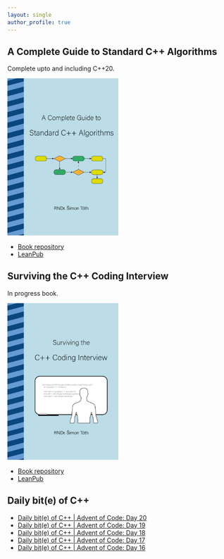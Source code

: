 ```yaml
---
layout: single
author_profile: true
---
```


## A Complete Guide to Standard C++ Algorithms

Complete upto and including C++20.

[<img src="assets/images/book_algorithms_cover.png" width="50%">](https://leanpub.com/cpp-algorithms-guide)

- [Book repository](https://github.com/HappyCerberus/book-cpp-algorithms)
- [LeanPub](https://leanpub.com/cpp-algorithms-guide)

## Surviving the C++ Coding Interview

In progress book.

[<img src="assets/images/book_coding_interview_cover.png" width="50%">](https://leanpub.com/cpp-coding-interview)

- [Book repository](https://leanpub.com/cpp-coding-interview)
- [LeanPub](https://leanpub.com/cpp-coding-interview)

## Daily bit(e) of C++

<ul>
<!-- SUBSTACK:START --><li><a href="https://simontoth.substack.com/p/daily-bite-of-c-advent-of-code-day-290">Daily bit&lpar;e&rpar; of C++ | Advent of Code: Day 20</a></li><li><a href="https://simontoth.substack.com/p/daily-bite-of-c-advent-of-code-day-4ea">Daily bit&lpar;e&rpar; of C++ | Advent of Code: Day 19</a></li><li><a href="https://simontoth.substack.com/p/daily-bite-of-c-advent-of-code-day-e9d">Daily bit&lpar;e&rpar; of C++ | Advent of Code: Day 18</a></li><li><a href="https://simontoth.substack.com/p/daily-bite-of-c-advent-of-code-day-35f">Daily bit&lpar;e&rpar; of C++ | Advent of Code: Day 17</a></li><li><a href="https://simontoth.substack.com/p/daily-bite-of-c-advent-of-code-day-cfb">Daily bit&lpar;e&rpar; of C++ | Advent of Code: Day 16</a></li><!-- SUBSTACK:END -->
</ul>